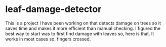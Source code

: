 # leaf-damage-detector
This is a project I have been working on that detects damage on trees so it saves time and makes it more efficient than manual checking. I figured the best way to start was to first find damage with leaves so, here is that. It works in most cases so, fingers crossed.
